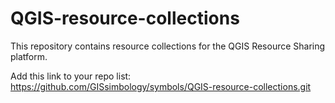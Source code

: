 # QGIS-resource-collections

This repository contains resource collections for the QGIS Resource Sharing platform.

Add this link to your repo list: https://github.com/GISsimbology/symbols/QGIS-resource-collections.git
